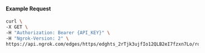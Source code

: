 <!-- Code generated for API Clients. DO NOT EDIT. -->

#### Example Request

```bash
curl \
-X GET \
-H "Authorization: Bearer {API_KEY}" \
-H "Ngrok-Version: 2" \
https://api.ngrok.com/edges/https/edghts_2rTjk3ujfIo12QLB2eI7fzxn7Lo/routes/edghtsrt_2rTjk5myYpaRs4o3806bFh12QpR/backend
```
